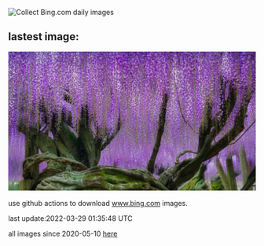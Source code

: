 ![Collect Bing.com daily images](https://github.com/counter2015/bing-daily-images/workflows/Collect%20Bing.com%20daily%20images/badge.svg)
## lastest image:
![](images/Kawachi.jpg)

use github actions to download www.bing.com images.

last update:2022-03-29 01:35:48 UTC

all images since 2020-05-10 [here](https://github.com/counter2015/bing-daily-images/tree/master/images) 
